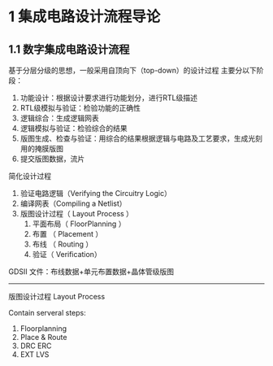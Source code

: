 # 1 集成电路设计流程导论

## 1.1 数字集成电路设计流程

基于分层分级的思想，一般采用自顶向下（top-down）的设计过程
主要分以下阶段：

1. 功能设计：根据设计要求进行功能划分，进行RTL级描述
2. RTL级模拟与验证：检验功能的正确性
3. 逻辑综合：生成逻辑网表
4. 逻辑模拟与验证：检验综合的结果
5. 版图生成、检查与验证：用综合的结果根据逻辑与电路及工艺要求，生成光刻用的掩膜版图
6. 提交版图数据，流片

简化设计过程

1. 验证电路逻辑（Verifying the Circuitry Logic）
2. 编译网表（Compiling a Netlist）
3. 版图设计过程（ Layout Process ）
   1. 平面布局（ FloorPlanning ）
   2. 布置 （ Placement ）
   3. 布线 （ Routing ）
   4. 验证（ Verification）

GDSII 文件：布线数据+单元布置数据+晶体管级版图

---

版图设计过程 Layout Process

Contain serveral steps:

1. Floorplanning
2. Place & Route
3. DRC ERC
4. EXT LVS

